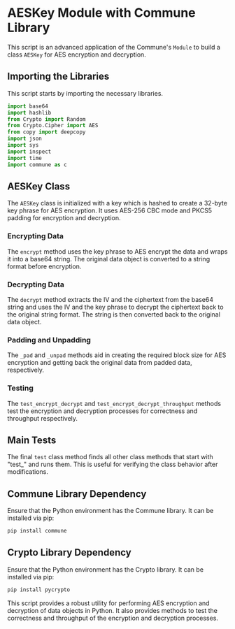 # AESKey Module with Commune Library

This script is an advanced application of the Commune's `Module` to build a class `AESKey` for AES encryption and decryption. 

## Importing the Libraries
This script starts by importing the necessary libraries. 

```python
import base64
import hashlib
from Crypto import Random
from Crypto.Cipher import AES
from copy import deepcopy
import json
import sys
import inspect
import time
import commune as c
```

## AESKey Class
The `AESKey` class is initialized with a key which is hashed to create a 32-byte key phrase for AES encryption. It uses AES-256 CBC mode and PKCS5 padding for encryption and decryption.

### Encrypting Data
The `encrypt` method uses the key phrase to AES encrypt the data and wraps it into a base64 string. The original data object is converted to a string format before encryption. 

### Decrypting Data
The `decrypt` method extracts the IV and the ciphertext from the base64 string and uses the IV and the key phrase to decrypt the ciphertext back to the original string format. The string is then converted back to the original data object.

### Padding and Unpadding
The `_pad` and `_unpad` methods aid in creating the required block size for AES encryption and getting back the original data from padded data, respectively.

### Testing
The `test_encrypt_decrypt` and `test_encrypt_decrypt_throughput` methods test the encryption and decryption processes for correctness and throughput respectively.

## Main Tests
The final `test` class method finds all other class methods that start with "test_" and runs them. This is useful for verifying the class behavior after modifications.

## Commune Library Dependency

Ensure that the Python environment has the Commune library. It can be installed via pip:

```bash
pip install commune
```

## Crypto Library Dependency

Ensure that the Python environment has the Crypto library. It can be installed via pip:

```bash
pip install pycrypto
```

This script provides a robust utility for performing AES encryption and decryption of data objects in Python. It also provides methods to test the correctness and throughput of the encryption and decryption processes.